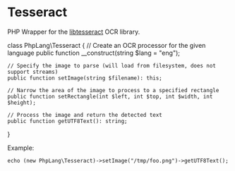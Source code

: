 # Tesseract

PHP Wrapper for the [libtesseract](https://github.com/tesseract-ocr/tesseract) OCR library.

  class PhpLang\Tesseract {
    // Create an OCR processor for the given language
    public function __construct(string $lang = "eng");

    // Specify the image to parse (will load from filesystem, does not support streams)
    public function setImage(string $filename): this;

    // Narrow the area of the image to process to a specified rectangle
    public function setRectangle(int $left, int $top, int $width, int $height);

    // Process the image and return the detected text
    public function getUTF8Text(): string;
  }

Example:

  `echo (new PhpLang\Tesseract)->setImage("/tmp/foo.png")->getUTF8Text();`
